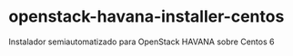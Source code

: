 openstack-havana-installer-centos
=================================

Instalador semiautomatizado para OpenStack HAVANA sobre Centos 6

